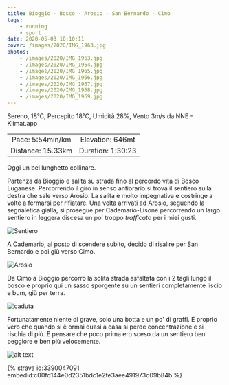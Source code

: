 ```yaml
---
title: Bioggio - Bosco - Arosio - San Bernardo - Cimo
tags:
	- running
	- sport
date: 2020-05-03 10:10:11
cover: /images/2020/IMG_1963.jpg
photos:
    - /images/2020/IMG_1963.jpg
    - /images/2020/IMG_1964.jpg
    - /images/2020/IMG_1965.jpg
    - /images/2020/IMG_1966.jpg
    - /images/2020/IMG_1967.jpg
    - /images/2020/IMG_1968.jpg
    - /images/2020/IMG_1969.jpg
---
```


Sereno, 18°C, Percepito 18°C, Umidità 28%, Vento 3m/s da NNE - Klimat.app

| | |
| :-: | :-: |
| Pace: 5:54min/km | Elevation: 646mt |
| Distance: 15.33km | Duration: 1:30:23 |

Oggi un bel lunghetto collinare. 

Partenza da Bioggio e salita su strada fino al percordo vita di Bosco Luganese. Percorrendo il giro in senso antiorario si trova il sentiero sulla destra che sale verso Arosio. 
La salita è molto impegnativa e costringe a volte a fermarsi per rifiatare. Una volta arrivati ad Arosio, seguendo la segnaletica gialla, si prosegue per Cademario-Lisone percorrendo un largo sentiero in leggera discesa un po' troppo _trafficato_ per i  miei gusti.

![Sentiero](/images/2020/IMG_1964.jpg "Sentiero")

A Cademario, al posto di scendere subito, decido di risalire per San Bernardo e poi giù verso Cimo. 

![Arosio](/images/2020/IMG_1965.jpg "Arosio")

Da Cimo a Bioggio percorro la solita strada asfaltata con i 2 tagli lungo il bosco e proprio qui un sasso sporgente su un sentieri completamente liscio e bum, giù per terra.

![caduta](/images/2020/IMG_1969.jpg "caduta")

Fortunatamente niente di grave, solo una botta e un po' di graffi. È proprio vero che quando si è ormai quasi a casa si perde concentrazione e si rischia di più. E pensare che poco prima ero sceso da un sentiero ben peggiore e ben più velocemente.



![alt text](/images/2020/20200503-activity-map.png "map")


{% strava id:3390047091 embedId:c00fd144e0d2351bdc1e2fe3aee491973d09b84b %}
